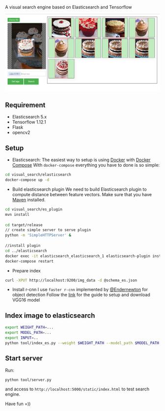 A visual search engine based on Elasticsearch and Tensorflow

![Visual search enging](screenshot.png)
## Requirement
 * Elasticsearch 5.x
 * Tensorflow 1.12.1
 * Flask
 * opencv2

## Setup
 * Elasticsearch:
 The easiest way to setup is using [Docker](https://www.docker.com/) with [Docker Compose](https://docs.docker.com/compose/)
 With `docker-compose` everything you have to done is so simple:
 ```bash
 cd visual_search/elasticsearch
 docker-compose up -d
 ```
 * Build elasticsearch plugin
 We need to build Elasticsearch plugin to compute distance between feature vectors.
 Make sure that you have [Maven](https://maven.apache.org/) installed.

 ```bash
 cd visual_search/es_plugin
 mvn install

 cd target/release
 // create simple server to serve plugin
 python -m 'SimpleHTTPServer' &

 //install plugin
 cd ../elasticsearch
 docker exec -it elasticsearch_elasticsearch_1 elasticsearch-plugin install http://localhost:8000/esplugin-0.0.1.zip
 docker-compose restart
 ```
 * Prepare index
 ```bash
 curl -XPUT http://localhost:9200/img_data -d @schema_es.json
 ```
 * Install r-cnn
 I use `faster r-cnn` implemented by [@Endernewton](https://github.com/endernewton) for object detection
 Follow the [link](https://github.com/endernewton/tf-faster-rcnn) for the guide to setup and download VGG16 model
## Index image to elasticsearch
 ```bash
 export WEIGHT_PATH=...
 export MODEL_PATH=...
 export INPUT=..
 python tool/index_es.py --weight $WEIGHT_PATH --model_path $MODEL_PATH --input $INPUT
 ```
## Start server
 Run:
 ```bash
 python tool/server.py
 ```
 and access to `http://localhost:5000/static/index.html` to test search engine.

 Have fun =))
